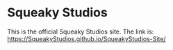 # Squeaky Studios

This is the official Squeaky Studios site. The link is: https://SqueakyStudios.github.io/SqueakyStudios-Site/ 
